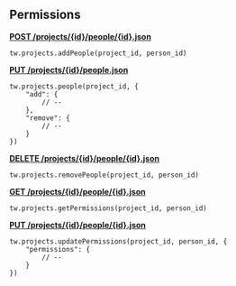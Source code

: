 ## Permissions

[**POST /projects/{id}/people/{id}.json**](https://developer.teamwork.com/permissions#add_a_new_user_to)

```
tw.projects.addPeople(project_id, person_id)
```

[**PUT /projects/{id}/people.json**](https://developer.teamwork.com/permissions#add/remove_multip)

```
tw.projects.people(project_id, {
	"add": {
		// --
	},
	"remove": {
		// --
	}
})
```

[**DELETE /projects/{id}/people/{id}.json**](https://developer.teamwork.com/permissions#remove_a_user_fro)

```
tw.projects.removePeople(project_id, person_id)
```

[**GET /projects/{id}/people/{id}.json**](https://developer.teamwork.com/permissions#get_a_users_permi)

```
tw.projects.getPermissions(project_id, person_id)
```

[**PUT /projects/{id}/people/{id}.json**](https://developer.teamwork.com/permissions#update_a_users_pe)

```
tw.projects.updatePermissions(project_id, person_id, {
	"permissions": {
		// --
	}
})
```